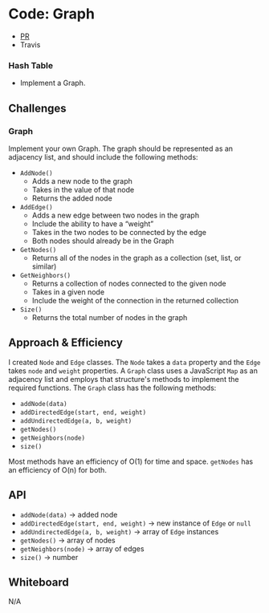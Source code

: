 # Code: Graph
* [PR]()
* Travis

### Hash Table
* Implement a Graph.

## Challenges
### Graph
Implement your own Graph. The graph should be represented as an adjacency list, and should include the following methods:
* `AddNode()`
  * Adds a new node to the graph
  * Takes in the value of that node
  * Returns the added node
* `AddEdge()`
  * Adds a new edge between two nodes in the graph
  * Include the ability to have a “weight”
  * Takes in the two nodes to be connected by the edge
  * Both nodes should already be in the Graph
* `GetNodes()`
  * Returns all of the nodes in the graph as a collection (set, list, or similar)
* `GetNeighbors()`
  * Returns a collection of nodes connected to the given node
  * Takes in a given node
  * Include the weight of the connection in the returned collection
* `Size()`
  * Returns the total number of nodes in the graph

## Approach & Efficiency
I created `Node` and `Edge` classes. The `Node` takes a `data` property and the `Edge` takes `node` and `weight` properties. A `Graph` class uses a JavaScript `Map` as an adjacency list and employs that structure's methods to implement the required functions. The `Graph` class has the following methods:

* `addNode(data)`
* `addDirectedEdge(start, end, weight)`
* `addUndirectedEdge(a, b, weight)`
* `getNodes()`
* `getNeighbors(node)`
* `size()`

Most methods have an efficiency of O(1) for time and space. `getNodes` has an efficiency of O(n) for both.

## API
* `addNode(data)` → added node
* `addDirectedEdge(start, end, weight)` → new instance of `Edge` or `null`
* `addUndirectedEdge(a, b, weight)` → array of `Edge` instances
* `getNodes()` → array of nodes
* `getNeighbors(node)` → array of edges
* `size()` → number

## Whiteboard
N/A